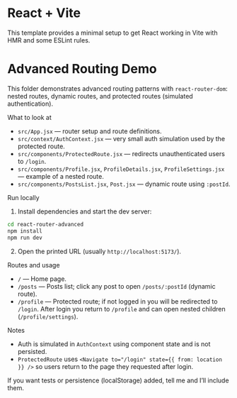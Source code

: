 # React + Vite

This template provides a minimal setup to get React working in Vite with HMR and some ESLint rules.

 # Advanced Routing Demo

This folder demonstrates advanced routing patterns with `react-router-dom`: nested routes, dynamic routes, and protected routes (simulated authentication).

What to look at
- `src/App.jsx` — router setup and route definitions.
- `src/context/AuthContext.jsx` — very small auth simulation used by the protected route.
- `src/components/ProtectedRoute.jsx` — redirects unauthenticated users to `/login`.
- `src/components/Profile.jsx`, `ProfileDetails.jsx`, `ProfileSettings.jsx` — example of a nested route.
- `src/components/PostsList.jsx`, `Post.jsx` — dynamic route using `:postId`.

Run locally
1. Install dependencies and start the dev server:

```bash
cd react-router-advanced
npm install
npm run dev
```

2. Open the printed URL (usually `http://localhost:5173/`).

Routes and usage
- `/` — Home page.
- `/posts` — Posts list; click any post to open `/posts/:postId` (dynamic route).
- `/profile` — Protected route; if not logged in you will be redirected to `/login`. After login you return to `/profile` and can open nested children (`/profile/settings`).

Notes
- Auth is simulated in `AuthContext` using component state and is not persisted.
- `ProtectedRoute` uses `<Navigate to="/login" state={{ from: location }} />` so users return to the page they requested after login.

If you want tests or persistence (localStorage) added, tell me and I’ll include them.

